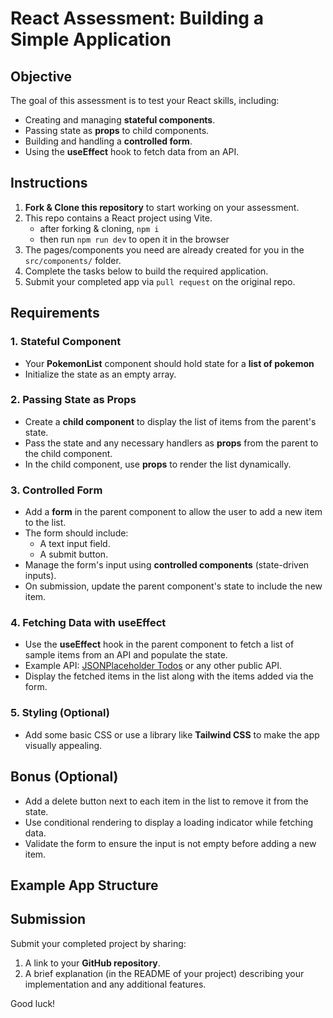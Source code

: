 # React Assessment: Building a Simple Application

## Objective
The goal of this assessment is to test your React skills, including:
- Creating and managing **stateful components**.
- Passing state as **props** to child components.
- Building and handling a **controlled form**.
- Using the **useEffect** hook to fetch data from an API.

## Instructions
1. **Fork & Clone this repository** to start working on your assessment.
2. This repo contains a React project using Vite.
    - after forking & cloning, `npm i`
    - then run `npm run dev` to open it in the browser
3. The pages/components you need are already created for you in the `src/components/` folder.
4. Complete the tasks below to build the required application.
5. Submit your completed app via `pull request` on the original repo.

## Requirements

### 1. Stateful Component
- Your **PokemonList** component should hold state for a **list of pokemon**  
- Initialize the state as an empty array.

### 2. Passing State as Props
- Create a **child component** to display the list of items from the parent's state.
- Pass the state and any necessary handlers as **props** from the parent to the child component.
- In the child component, use **props** to render the list dynamically.

### 3. Controlled Form
- Add a **form** in the parent component to allow the user to add a new item to the list.
- The form should include:
  - A text input field.
  - A submit button.
- Manage the form's input using **controlled components** (state-driven inputs).
- On submission, update the parent component's state to include the new item.

### 4. Fetching Data with useEffect
- Use the **useEffect** hook in the parent component to fetch a list of sample items from an API and populate the state.
- Example API: [JSONPlaceholder Todos](https://jsonplaceholder.typicode.com/todos) or any other public API.
- Display the fetched items in the list along with the items added via the form.

### 5. Styling (Optional)
- Add some basic CSS or use a library like **Tailwind CSS** to make the app visually appealing.

## Bonus (Optional)
- Add a delete button next to each item in the list to remove it from the state.
- Use conditional rendering to display a loading indicator while fetching data.
- Validate the form to ensure the input is not empty before adding a new item.

## Example App Structure




## Submission
Submit your completed project by sharing:
1. A link to your **GitHub repository**.
2. A brief explanation (in the README of your project) describing your implementation and any additional features.

Good luck!
